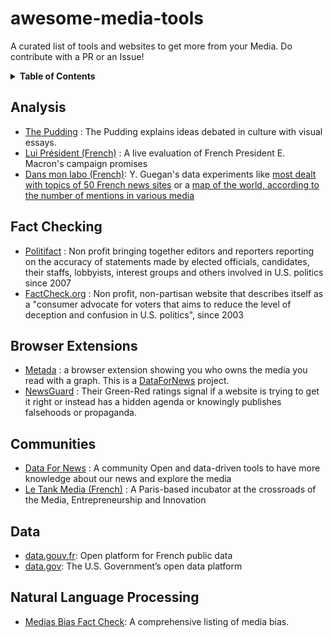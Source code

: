 # awesome-media-tools
A curated list of tools and websites to get more from your Media. Do contribute with a PR or an Issue!

<details>
  <summary><strong>Table of Contents</strong></summary>

- [awesome-media-tools](#awesome-media-tools)
  - [Analysis](#analysis)
  - [Fact Checking](#fact-checking)
  - [Browser Extensions](#browser-extensions)
  - [Communities](#communities)
  - [Data](#data)
  - [Natural Language Processing](#natural-language-processing)

</details>

## Analysis

- [The Pudding](https://pudding.cool) : The Pudding explains ideas debated in culture with visual essays.
- [Lui Président (French)](http://www.luipresident.fr/) : A live evaluation of French President E. Macron's campaign promises
- [Dans mon labo (French)](https://dansmonlabo.com): Y. Guegan's data experiments like [most dealt with topics of 50 French news sites](https://dansmonlabo.com/2018/02/01/obsessions-marottes-et-zones-dombre-voici-les-sujets-preferes-de-50-sites-dinfo-1661) or a [map of the world, according to the number of mentions in various media](https://dansmonlabo.com/2016/01/24/le-monde-vu-par-les-medias-francais-990)

## Fact Checking

- [Politifact](https://www.politifact.com/) : Non profit bringing together editors and reporters reporting on the accuracy of statements made by elected officials, candidates, their staffs, lobbyists, interest groups and others involved in U.S. politics since 2007
- [FactCheck.org](https://www.factcheck.org/) : Non profit, non-partisan website that describes itself as a "consumer advocate for voters that aims to reduce the level of deception and confusion in U.S. politics", since 2003

## Browser Extensions

- [Metada](https://metada.org) : a browser extension showing you who owns the media you read with a graph. This is a [DataForNews](https://datafor.news) project.
- [NewsGuard](https://www.newsguardtech.com/) : Their Green-Red ratings signal if a website is trying to get it right or instead has a hidden agenda or knowingly publishes falsehoods or propaganda.

## Communities

- [Data For News](https://datafor.news) : A community Open and data-driven tools to have more knowledge about our news and explore the media
- [Le Tank Media (French)](http://letankmedia.fr/) : A Paris-based incubator at the crossroads of the Media, Entrepreneurship and Innovation

## Data

- [data.gouv.fr](https://www.data.gouv.fr/en/): Open platform for French public data
- [data.gov](https://www.data.gov/): The U.S. Government’s open data platform

## Natural Language Processing

- [Medias Bias Fact Check](https://mediabiasfactcheck.com/): A comprehensive listing of media bias.
